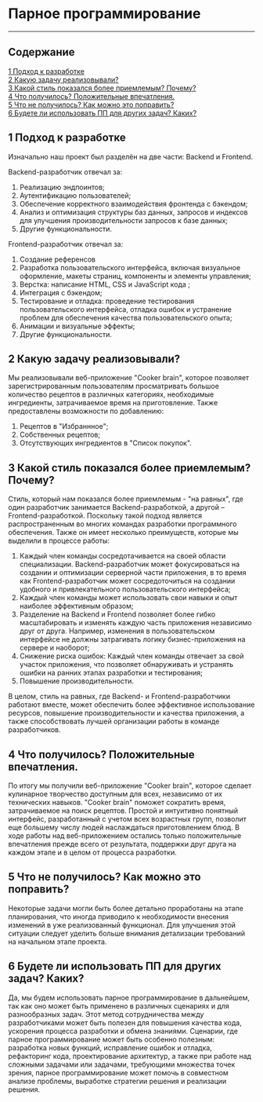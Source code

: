 # Парное программирование

----
## Содержание
[1 Подход к разработке](#1-подход-к-разработке)  
[2 Какую задачу реализовывали?](#2-какую-задачу-реализовывали)  
[3 Какой стиль показался более приемлемым? Почему?](#3-какой-стиль-показался-более-приемлемым-Почему)  
[4 Что получилось? Положительные впечатления.](#4-что-получилось?-положительные-впечатления.)  
[5 Что не получилось? Как можно это поправить?](#5-что-не-получилось?-Как-можно-это-поправить?)  
[6 Будете ли использовать ПП для других задач? Каких?](#6-будете-ли-использовать-ПП-для-других-задач?-Каких?)  

## 1 Подход к разработке
Изначально наш проект был разделён на две части: Backend и Frontend.

Backend-разработчик отвечал за:
1) Реализацию эндпоинтов;
2) Аутентификацию пользователей;
3) Обеспечение корректного взаимодействия фронтенда с бэкендом;
4) Анализ и оптимизация структуры баз данных, запросов и индексов для улучшения производительности запросов к базе данных;
5) Другие функциональности.

Frontend-разработчик отвечал за:
1) Создание референсов 
2) Разработка пользовательского интерфейса, включая визуальное оформление, макеты страниц, компоненты и элементы управления;
3) Верстка: написание HTML, CSS и JavaScript кода ;
4) Интеграция с бэкендом; 
5) Тестирование и отладка: проведение тестирования пользовательского интерфейса, отладка ошибок и устранение проблем для обеспечения качества пользовательского опыта;
6) Анимации и визуальные эффекты;
7) Другие функциональности.

## 2 Какую задачу реализовывали?
Мы реализовывали веб-приложение "Cooker brain", которое позволяет зарегистрированным пользователям просматривать большое количество рецептов в различных категориях, необходимые ингредиенты, затрачиваемое время на приготовление. Также предоставлены возможности по добавлению:

1) Рецептов в "Избраннное";
2) Собственных рецептов;
3) Отсутствующих ингредиентов в "Список покупок".

## 3 Какой стиль показался более приемлемым? Почему?

Стиль, который нам показался более приемлемым - "на равных", где один разработчик занимается Backend-разработкой, а другой – Frontend-разработкой. Поскольку такой подход является распространенным во многих командах разработки программного обеспечения. Также он имеет несколько преимуществ, которые мы выделили в процессе работы:

1) Каждый член команды сосредотачивается на своей области специализации. Backend-разработчик может фокусироваться на создании и оптимизации серверной части приложения, в то время как Frontend-разработчик может сосредоточиться на создании удобного и привлекательного пользовательского интерфейса;
2) Каждый член команды может использовать свои навыки и опыт наиболее эффективным образом;
3) Разделение на Backend и Frontend позволяет более гибко масштабировать и изменять каждую часть приложения независимо друг от друга. Например, изменения в пользовательском интерфейсе не должны затрагивать логику бизнес-приложения на сервере и наоборот;
4) Снижение риска ошибок: Каждый член команды отвечает за свой участок приложения, что позволяет обнаруживать и устранять ошибки на ранних этапах разработки и тестирования;
5) Повышение производительности.

В целом, стиль на равных, где Backend- и Frontend-разработчики работают вместе, может обеспечить более эффективное использование ресурсов, повышение производительности и качества приложения, а также способствовать лучшей организации работы в команде разработчиков.

## 4 Что получилось? Положительные впечатления.

По итогу мы получили веб-приложение "Cooker brain", которое сделает кулинарное творчество доступным для всех, независимо от их технических навыков. "Cooker brain" поможет сократить время, затрачиваемое на поиск рецептов. Простой и интуитивно понятный интерфейс, разработанный с учетом всех возрастных групп, позволит еще большему числу людей наслаждаться приготовлением блюд.
В ходе работы над веб-приложением остались только положительные впечатления прежде всего от результата, поддержки друг друга на каждом этапе и в целом от процесса разработки.

## 5 Что не получилось? Как можно это поправить?

 Некоторые задачи могли быть более детально проработаны на этапе планирования, что иногда приводило к необходимости внесения изменений в уже реализованный функционал. Для улучшения этой ситуации следует уделить больше внимания детализации требований на начальном этапе проекта.

## 6 Будете ли использовать ПП для других задач? Каких?

Да, мы будем использовать парное программирование в дальнейшем, так как оно может быть применено в различных сценариях и для разнообразных задач. Этот метод сотрудничества между разработчиками может быть полезен для повышения качества кода, ускорения процесса разработки и обмена знаниями. Сценарии, где парное программирование может быть особенно полезным: разработка новых функций, исправление ошибок и отладка, рефакторинг кода, проектирование архитектур, а также при работе над сложными задачами или задачами, требующими множества точек зрения, парное программирование может помочь в совместном анализе проблемы, выработке стратегии решения и реализации решения.
